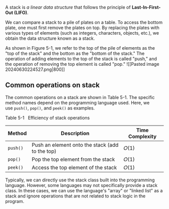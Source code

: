 A stack is *a linear data structure* that follows the principle of **Last-In-First-Out (LIFO)**.

We can compare a stack to a pile of plates on a table. To access the bottom plate, one must first remove the plates on top. By replacing the plates with various types of elements (such as integers, characters, objects, etc.), we obtain the data structure known as a stack.

As shown in Figure 5-1, we refer to the top of the pile of elements as the "top of the stack" and the bottom as the "bottom of the stack." The operation of adding elements to the top of the stack is called "push," and the operation of removing the top element is called "pop."
![[Pasted image 20240630224527.png|800]]
## Common operations on stack
The common operations on a stack are shown in Table 5-1. The specific method names depend on the programming language used. Here, we use `push()`, `pop()`, and `peek()` as examples.

Table 5-1   Efficiency of stack operations

|Method|Description|Time Complexity|
|---|---|---|
|`push()`|Push an element onto the stack (add to the top)|𝑂(1)|
|`pop()`|Pop the top element from the stack|𝑂(1)|
|`peek()`|Access the top element of the stack|𝑂(1)|

Typically, we can directly use the stack class built into the programming language. However, some languages may not specifically provide a stack class. In these cases, we can use the language's "array" or "linked list" as a stack and ignore operations that are not related to stack logic in the program.

